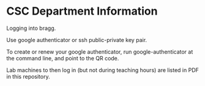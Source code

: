 # CSC Department Information

Logging into bragg.

Use google authenticator or ssh public-private key pair. 

To create or renew your google authenticator, run google-authenticator at the command line, and point to the QR code.

Lab machines to then log in (but not during teaching hours) are listed in PDF in this repository.
